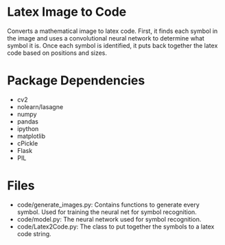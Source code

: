 # Latex Image to Code

Converts a mathematical image to latex code. First, it finds each symbol
in the image and uses a convolutional neural network to determine what
symbol it is. Once each symbol is identified, it puts back together the
latex code based on positions and sizes.

# Package Dependencies

- cv2
- nolearn/lasagne
- numpy
- pandas
- ipython
- matplotlib
- cPickle
- Flask
- PIL

# Files

- code/generate_images.py: Contains functions to generate every symbol.
Used for training the neural net for symbol recognition.
- code/model.py: The neural network used for symbol recognition.
- code/Latex2Code.py: The class to put together the symbols to a latex
code string.
